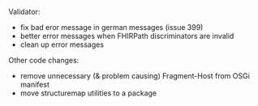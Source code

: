 Validator:
* fix bad eror message in german messages (issue 399)
* better error messages when FHIRPath discriminators are invalid
* clean up error messages

Other code changes:
* remove unnecessary (& problem causing) Fragment-Host from OSGi manifest
* move structuremap utilities to a package

